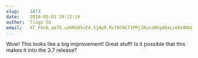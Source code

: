 ```yaml
---
slug:    1073
date:    2010-05-03 19:12:14
author:  Tiago Sá
email:   XT_Fkn6_ao7D.ueKMo0ScE4_5j4pR.Rsf0lHCT5PRjJRuzaN5gA0aLs68x8NUEUg==
...
```


Wow! This looks like a big improvement! Great stuff! Is it possible
that this makes it into the 3.7 release?
